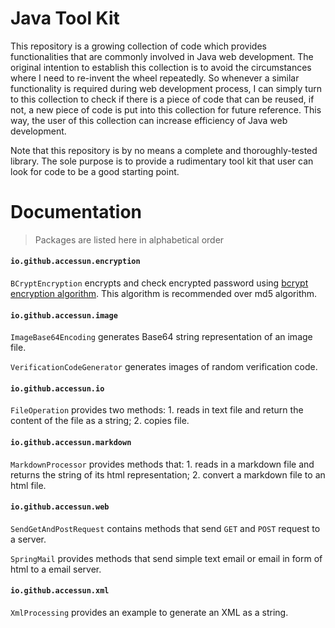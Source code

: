 # Java Tool Kit

This repository is a growing collection of code which provides functionalities that are commonly involved in Java web development. The original intention to establish this collection is to avoid the circumstances where I need to re-invent the wheel repeatedly. So whenever a similar functionality is required during web development process, I can simply turn to this collection to check if there is a piece of code that can be reused, if not, a new piece of code is put into this collection for future reference. This way, the user of this collection can increase efficiency of Java web development.

Note that this repository is by no means a complete and thoroughly-tested library. The sole purpose is to provide a rudimentary tool kit that user can look for code to be a good starting point.

# Documentation

> Packages are listed here in alphabetical order

#### `io.github.accessun.encryption`

`BCryptEncryption` encrypts and check encrypted password using [bcrypt encryption algorithm](https://en.wikipedia.org/wiki/Bcrypt). This algorithm is recommended over md5 algorithm.

#### `io.github.accessun.image`

`ImageBase64Encoding` generates Base64 string representation of an image file.

`VerificationCodeGenerator` generates images of random verification code.

#### `io.github.accessun.io`

`FileOperation` provides two methods: 1. reads in text file and return the content of the file as a string; 2. copies file.

#### `io.github.accessun.markdown`

`MarkdownProcessor` provides methods that: 1. reads in a markdown file and returns the string of its html representation; 2. convert a markdown file to an html file.

#### `io.github.accessun.web`

`SendGetAndPostRequest` contains methods that send `GET` and `POST` request to a server.

`SpringMail` provides methods that send simple text email or email in form of html to a email server.

#### `io.github.accessun.xml`

`XmlProcessing` provides an example to generate an XML as a string. 

